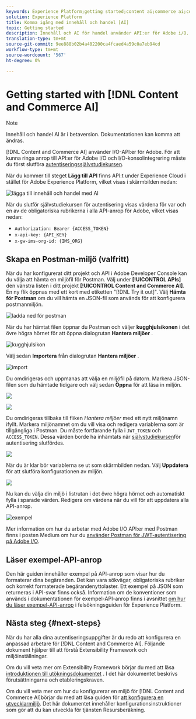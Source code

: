 ```yaml
---
keywords: Experience Platform;getting started;content ai;commerce ai;content and commerce ai
solution: Experience Platform
title: Komma igång med innehåll och handel [AI]
topic: Getting started
description: Innehåll och AI för handel använder API:er för Adobe i/O. För att kunna ringa anrop till API:er för Adobe i/O och I/O-konsolintegrering måste du först slutföra självstudiekursen om autentisering.
translation-type: tm+mt
source-git-commit: 9ee888b02b4a402200ca4fcaed4a59c0a7eb94cd
workflow-type: tm+mt
source-wordcount: '567'
ht-degree: 0%

---
```



# Getting started with [!DNL Content and Commerce AI]

>[!NOTE]
>
>Innehåll och handel AI är i betaversion. Dokumentationen kan komma att ändras.

[!DNL Content and Commerce AI] använder I/O-API:er för Adobe. För att kunna ringa anrop till API:er för Adobe i/O och I/O-konsolintegrering måste du först slutföra [autentiseringssjälvstudiekursen](../../tutorials/authentication.md).

När du kommer till steget **Lägg till API** finns API:t under Experience Cloud i stället för Adobe Experience Platform, vilket visas i skärmbilden nedan:

![lägga till innehåll och handel med AI](./images/add-api.png)

När du slutför självstudiekursen för autentisering visas värdena för var och en av de obligatoriska rubrikerna i alla API-anrop för Adobe, vilket visas nedan:

- `Authorization: Bearer {ACCESS_TOKEN}`
- `x-api-key: {API_KEY}`
- `x-gw-ims-org-id: {IMS_ORG}`

## Skapa en Postman-miljö (valfritt)

När du har konfigurerat ditt projekt och API i Adobe Developer Console kan du välja att hämta en miljöfil för Postman. Välj under **[!UICONTROL APIs]** den vänstra listen i ditt projekt **[!UICONTROL Content and Commerce AI]**. En ny flik öppnas med ett kort med etiketten &quot;[!DNL Try it out]&quot;. Välj **Hämta för Postman** om du vill hämta en JSON-fil som används för att konfigurera postmanmiljön.

![ladda ned för postman](./images/add-to-postman.png)

När du har hämtat filen öppnar du Postman och väljer **kugghjulsikonen** i det övre högra hörnet för att öppna dialogrutan **Hantera miljöer** .

![kugghjulsikon](./images/select-gear-icon.png)

Välj sedan **Importera** från dialogrutan **Hantera miljöer** .

![import](./images/import.png)

Du omdirigeras och uppmanas att välja en miljöfil på datorn. Markera JSON-filen som du hämtade tidigare och välj sedan **Öppna** för att läsa in miljön.

![](./images/choose-your-file.png)

![](./images/click-open.png)

Du omdirigeras tillbaka till fliken *Hantera miljöer* med ett nytt miljönamn ifyllt. Markera miljönamnet om du vill visa och redigera variablerna som är tillgängliga i Postman. Du måste fortfarande fylla i `JWT_TOKEN` och `ACCESS_TOKEN`. Dessa värden borde ha inhämtats när [självstudiekursen](../../tutorials/authentication.md)för autentisering slutfördes.

![](./images/re-direct.png)

När du är klar bör variablerna se ut som skärmbilden nedan. Välj **Uppdatera** för att slutföra konfigurationen av miljön.

![](./images/final-environment.png)

Nu kan du välja din miljö i listrutan i det övre högra hörnet och automatiskt fylla i sparade värden. Redigera om värdena när du vill för att uppdatera alla API-anrop.

![exempel](./images/select-environment.png)

Mer information om hur du arbetar med Adobe I/O API:er med Postman finns i posten Medium om hur du [använder Postman för JWT-autentisering på Adobe I/O](https://medium.com/adobetech/using-postman-for-jwt-authentication-on-adobe-i-o-7573428ffe7f).

## Läser exempel-API-anrop

Den här guiden innehåller exempel på API-anrop som visar hur du formaterar dina begäranden. Det kan vara sökvägar, obligatoriska rubriker och korrekt formaterade begärandenyttolaster. Ett exempel på JSON som returneras i API-svar finns också. Information om de konventioner som används i dokumentationen för exempel-API-anrop finns i avsnittet [om hur du läser exempel-API-anrop](../../landing/troubleshooting.md) i felsökningsguiden för Experience Platform.

## Nästa steg {#next-steps}

När du har alla dina autentiseringsuppgifter är du redo att konfigurera en anpassad arbetare för [!DNL Content and Commerce AI]. Följande dokument hjälper till att förstå Extensibility Framework och miljöinställningar.

Om du vill veta mer om Extensibility Framework börjar du med att läsa [introduktionen till utökningsdokumentet](https://docs.adobe.com/content/help/en/asset-compute/using/extend/understand-extensibility.html) . I det här dokumentet beskrivs förutsättningarna och etableringskraven.

Om du vill veta mer om hur du konfigurerar en miljö för [!DNL Content and Commerce AI]börjar du med att läsa guiden för [att konfigurera en utvecklarmiljö](https://docs.adobe.com/content/help/en/asset-compute/using/extend/setup-environment.html). Det här dokumentet innehåller konfigurationsinstruktioner som gör att du kan utveckla för tjänsten Resursberäkning.